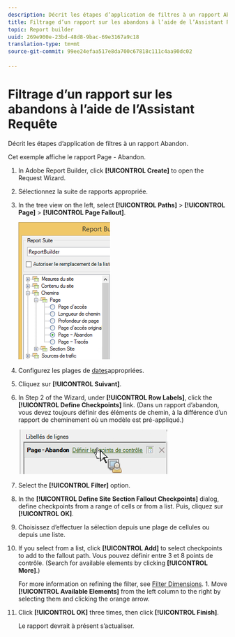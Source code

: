 ```yaml
---
description: Décrit les étapes d’application de filtres à un rapport Abandon.
title: Filtrage d’un rapport sur les abandons à l’aide de l’Assistant Requête
topic: Report builder
uuid: 269e900e-23bd-48d8-9bac-69e3167a9c18
translation-type: tm+mt
source-git-commit: 99ee24efaa517e8da700c67818c111c4aa90dc02

---
```



# Filtrage d’un rapport sur les abandons à l’aide de l’Assistant Requête

Décrit les étapes d’application de filtres à un rapport Abandon.

Cet exemple affiche le rapport Page - Abandon.

1. In Adobe Report Builder, click **[!UICONTROL Create]** to open the Request Wizard.
1. Sélectionnez la suite de rapports appropriée.
1. In the tree view on the left, select **[!UICONTROL Paths]** &gt; **[!UICONTROL Page]** &gt; **[!UICONTROL Page Fallout]**.

   ![](assets/page_fallout.png)

1. Configurez les plages de [dates](/help/analyze/report-builder/data-requests/configuring-report-dates/custom-calendar.md)appropriées.
1. Cliquez sur **[!UICONTROL Suivant]**.
1. In Step 2 of the Wizard, under **[!UICONTROL Row Labels]**, click the **[!UICONTROL Define Checkpoints]** link. (Dans un rapport d’abandon, vous devez toujours définir des éléments de chemin, à la différence d’un rapport de cheminement où un modèle est pré-appliqué.)

   ![](assets/define_checkpoints.png)

1. Select the **[!UICONTROL Filter]** option.

1. In the **[!UICONTROL Define Site Section Fallout Checkpoints]** dialog, define checkpoints from a range of cells or from a list. Puis, cliquez sur **[!UICONTROL OK]**.
1. Choisissez d’effectuer la sélection depuis une plage de cellules ou depuis une liste.
1. If you select from a list, click **[!UICONTROL Add]** to select checkpoints to add to the fallout path. Vous pouvez définir entre 3 et 8 points de contrôle. (Search for available elements by clicking **[!UICONTROL More]**.)

   For more information on refining the filter, see [Filter Dimensions](/help/analyze/report-builder/layout/c-filter-dimensions/filter-dimensions.md). 1. Move **[!UICONTROL Available Elements]** from the left column to the right by selecting them and clicking the orange arrow.
1. Click **[!UICONTROL OK]** three times, then click **[!UICONTROL Finish]**.

   Le rapport devrait à présent s’actualiser.
